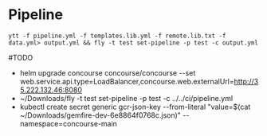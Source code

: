 # Pipeline
```console
ytt -f pipeline.yml -f templates.lib.yml -f remote.lib.txt -f data.yml> output.yml && fly -t test set-pipeline -p test -c output.yml
```

#TODO
* helm upgrade concourse concourse/concourse --set web.service.api.type=LoadBalancer,concourse.web.externalUrl=http://35.222.132.46:8080
* ~/Downloads/fly -t test set-pipeline -p test -c ../../ci/pipeline.yml
* kubectl create secret generic gcr-json-key --from-literal "value=$(cat ~/Downloads/gemfire-dev-6e8864f0768c.json)" --namespace=concourse-main
